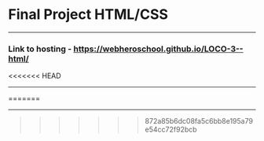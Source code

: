 # **Final Project HTML/CSS**
____

### Link to hosting - https://webheroschool.github.io/LOCO-3--html/
<<<<<<< HEAD
____
=======
____
>>>>>>> 872a85b6dc08fa5c6bb8e195a79e54cc72f92bcb
